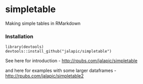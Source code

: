 # simpletable
Making simple tables in RMarkdown

### Installation

```
library(devtools)
devtools::install_github("jalapic/simpletable")
```

See here for introduction -  http://rpubs.com/jalapic/simpletable

and here for examples with some larger dataframes - http://rpubs.com/jalapic/simpletable2
